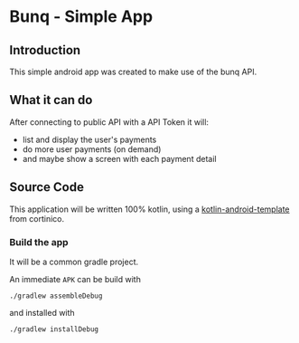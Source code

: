 # Bunq - Simple App

## Introduction

This simple android app was created
to make use of the bunq API.

## What it can do

After connecting to public API with  a API Token it will:
- list and display the user's payments
- do more user payments (on demand)
- and maybe show a screen with each payment detail

## Source Code

This application will be written 100% kotlin,
using a [kotlin-android-template](https://github.com/cortinico/kotlin-android-template)
from cortinico.

### Build the app

It will be a common gradle project.

An immediate `APK` can be build with

```
./gradlew assembleDebug
```

and installed with

```
./gradlew installDebug
```
